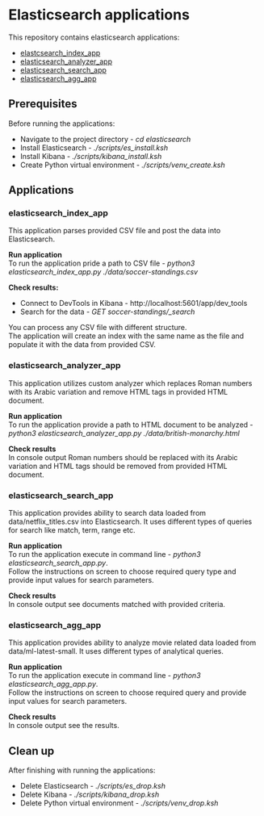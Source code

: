 # Elasticsearch applications
This repository contains elasticsearch applications:
- [elastcsearch_index_app](#elasticsearch_index_app)
- [elasticsearch_analyzer_app](#elasticsearch_analyzer_app)
- [elasticsearch_search_app](#elasticsearch_search_app)
- [elasticsearch_agg_app](#elasticsearch_agg_app)

## Prerequisites
Before running the applications: 
- Navigate to the project directory - *cd elasticsearch*
- Install Elasticsearch - *./scripts/es_install.ksh*
- Install Kibana - *./scripts/kibana_install.ksh*
- Create Python virtual environment - *./scripts/venv_create.ksh*

## Applications
### elasticsearch_index_app
This application parses provided CSV file and post the data into Elasticsearch.

**Run application** \
To run the application pride a path to CSV file - *python3 elasticsearch_index_app.py ./data/soccer-standings.csv*

**Check results:**
- Connect to DevTools in Kibana - http://localhost:5601/app/dev_tools 
- Search for the data - *GET soccer-standings/_search*

You can process any CSV file with different structure. \
The application will create an index with the same name as the file and populate it with the data from provided CSV.

### elasticsearch_analyzer_app
This application utilizes custom analyzer which replaces Roman numbers with its Arabic variation and remove HTML tags in provided HTML document.

**Run application** \
To run the application provide a path to HTML document to be analyzed - *python3 elasticsearch_analyzer_app.py ./data/british-monarchy.html*

**Check results** \
In console output Roman numbers should be replaced with its Arabic variation and HTML tags should be removed from provided HTML document.

### elasticsearch_search_app
This application provides ability to search data loaded from data/netflix_titles.csv into Elasticsearch. It uses different types of queries for search like match, term, range etc.

**Run application** \
To run the application execute in command line - *python3 elasticsearch_search_app.py*.\
Follow the instructions on screen to choose required query type and provide input values for search parameters.

**Check results** \
In console output see documents matched with provided criteria.

### elasticsearch_agg_app
This application provides ability to analyze movie related data loaded from data/ml-latest-small. It uses different types of analytical queries.

**Run application** \
To run the application execute in command line - *python3 elasticsearch_agg_app.py*.\
Follow the instructions on screen to choose required query and provide input values for search parameters.

**Check results** \
In console output see the results.


## Clean up
After finishing with running the applications:
- Delete Elasticsearch - *./scripts/es_drop.ksh*
- Delete Kibana - *./scripts/kibana_drop.ksh*
- Delete Python virtual environment - *./scripts/venv_drop.ksh*

